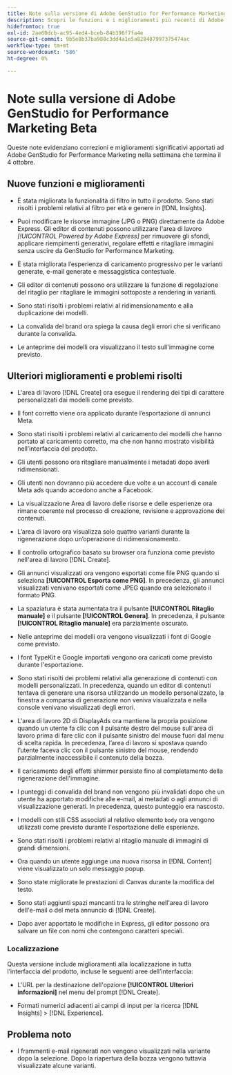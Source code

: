 ```yaml
---
title: Note sulla versione di Adobe GenStudio for Performance Marketing Beta
description: Scopri le funzioni e i miglioramenti più recenti di Adobe GenStudio for Performance Marketing.
hidefromtoc: true
exl-id: 2ae60dcb-ac95-4ed4-bceb-84b396f7fa4e
source-git-commit: 9b5e8b37ba988c3dd4a1e5a828487997375474ac
workflow-type: tm+mt
source-wordcount: '586'
ht-degree: 0%

---
```


# Note sulla versione di Adobe GenStudio for Performance Marketing Beta

Queste note evidenziano correzioni e miglioramenti significativi apportati ad Adobe GenStudio for Performance Marketing nella settimana che termina il 4 ottobre.

## Nuove funzioni e miglioramenti

* È stata migliorata la funzionalità di filtro in tutto il prodotto. Sono stati risolti i problemi relativi al filtro per età e genere in [!DNL Insights].  <!-- GS-1198 -->

* Puoi modificare le risorse immagine (JPG o PNG) direttamente da Adobe Express. Gli editor di contenuti possono utilizzare l&#39;area di lavoro _[!UICONTROL Powered by Adobe Express]_ per rimuovere gli sfondi, applicare riempimenti generativi, regolare effetti e ritagliare immagini senza uscire da GenStudio for Performance Marketing. <!-- GS-4615 -->

* È stata migliorata l’esperienza di caricamento progressivo per le varianti generate, e-mail generate e messaggistica contestuale. <!-- GS-4651 3062-->

* Gli editor di contenuti possono ora utilizzare la funzione di regolazione del ritaglio per ritagliare le immagini sottoposte a rendering in varianti. <!-- GS-2342 -->

* Sono stati risolti i problemi relativi al ridimensionamento e alla duplicazione dei modelli. <!-- GS-4895 -->

* La convalida del brand ora spiega la causa degli errori che si verificano durante la convalida.

* Le anteprime dei modelli ora visualizzano il testo sull&#39;immagine come previsto. <!-- GS-5917 -->

## Ulteriori miglioramenti e problemi risolti

* L&#39;area di lavoro [!DNL Create] ora esegue il rendering dei tipi di carattere personalizzati dai modelli come previsto. <!-- GS-3415 -->

* Il font corretto viene ora applicato durante l’esportazione di annunci Meta. <!-- GS-5875 -->

* Sono stati risolti i problemi relativi al caricamento dei modelli che hanno portato al caricamento corretto, ma che non hanno mostrato visibilità nell’interfaccia del prodotto. <!-- GS-4815 5650-->

* Gli utenti possono ora ritagliare manualmente i metadati dopo averli ridimensionati. <!-- GS-5871 -->

* Gli utenti non dovranno più accedere due volte a un account di canale Meta ads quando accedono anche a Facebook. <!-- GS-3009 -->

* La visualizzazione Area di lavoro delle risorse e delle esperienze ora rimane coerente nel processo di creazione, revisione e approvazione dei contenuti. <!-- GS-5877 -->

* L’area di lavoro ora visualizza solo quattro varianti durante la rigenerazione dopo un’operazione di ridimensionamento. <!-- GS-5869 -->

* Il controllo ortografico basato su browser ora funziona come previsto nell&#39;area di lavoro [!DNL Create]. <!-- GS-5760 -->

* Gli annunci visualizzati ora vengono esportati come file PNG quando si seleziona **[!UICONTROL Esporta come PNG]**. In precedenza, gli annunci visualizzati venivano esportati come JPEG quando era selezionato il formato PNG. <!-- GS-5545 -->

* La spaziatura è stata aumentata tra il pulsante **[!UICONTROL Ritaglio manuale]** e il pulsante **[!UICONTROL Genera]**. In precedenza, il pulsante **[!UICONTROL Ritaglio manuale]** era parzialmente oscurato. <!-- GS-6084 -->

* Nelle anteprime dei modelli ora vengono visualizzati i font di Google come previsto. <!-- GS-5946 -->

* I font TypeKit e Google importati vengono ora caricati come previsto durante l&#39;esportazione. <!-- GS-5948 -->

* Sono stati risolti dei problemi relativi alla generazione di contenuti con modelli personalizzati. In precedenza, quando un editor di contenuti tentava di generare una risorsa utilizzando un modello personalizzato, la finestra a comparsa di generazione non veniva visualizzata e nella console venivano visualizzati degli errori. <!-- GS-5262 -->

* L&#39;area di lavoro 2D di DisplayAds ora mantiene la propria posizione quando un utente fa clic con il pulsante destro del mouse sull&#39;area di lavoro prima di fare clic con il pulsante sinistro del mouse fuori dal menu di scelta rapida. In precedenza, l’area di lavoro si spostava quando l’utente faceva clic con il pulsante sinistro del mouse, rendendo parzialmente inaccessibile il contenuto della bozza.  <!-- GS-5687 -->

* Il caricamento degli effetti shimmer persiste fino al completamento della rigenerazione dell&#39;immagine.  <!-- GS-5811 -->

* I punteggi di convalida del brand non vengono più invalidati dopo che un utente ha apportato modifiche alle e-mail, ai metadati o agli annunci di visualizzazione generati. In precedenza, questo punteggio era nascosto. <!-- GS-5379 -->

* I modelli con stili CSS associati al relativo elemento `body` ora vengono utilizzati come previsto durante l&#39;esportazione delle esperienze. <!-- GS-5947 -->

* Sono stati risolti i problemi relativi al ritaglio manuale di immagini di grandi dimensioni. <!-- GS-6039 -->

* Ora quando un utente aggiunge una nuova risorsa in [!DNL Content] viene visualizzato un solo messaggio popup. <!-- GS-5020 -->

* Sono state migliorate le prestazioni di Canvas durante la modifica del testo.  <!-- GS-5118 -->

* Sono stati aggiunti spazi mancanti tra le stringhe nell&#39;area di lavoro dell&#39;e-mail o del meta annuncio di [!DNL Create]. <!-- GS-5019 -->

* Dopo aver apportato le modifiche in Express, gli editor possono ora salvare un file con nomi che contengono caratteri speciali. <!-- GS-6131 -->

### Localizzazione

Questa versione include miglioramenti alla localizzazione in tutta l’interfaccia del prodotto, incluse le seguenti aree dell’interfaccia:

* L&#39;URL per la destinazione dell&#39;opzione **[!UICONTROL Ulteriori informazioni]** nel menu del prompt [!DNL Create]. <!-- GS-5029 -->

* Formati numerici adiacenti ai campi di input per la ricerca [!DNL Insights] > [!DNL Experience]. <!-- GS-4494 -->

## Problema noto

* I frammenti e-mail rigenerati non vengono visualizzati nella variante dopo la selezione. Dopo la riapertura della bozza vengono tuttavia visualizzate alcune varianti. <!-- GS-5913 -->
